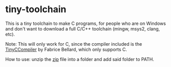 # tiny-toolchain

This is a tiny toolchain to make C programs, for people who are on Windows and don't want to download a full C/C++ toolchain (mingw, msys2, clang, etc).

Note: This will only work for C, since the compiler included is the [TinyCCompiler](https://bellard.org/tcc/) by Fabrice Bellard, which only supports C.

How to use: unzip the [zip](https://github.com/satinxs/tiny-toolchain/archive/master.zip) file into a folder and add said folder to PATH.